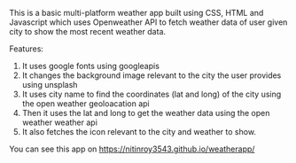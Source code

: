 This is a basic multi-platform weather app built using CSS, HTML and Javascript which uses Openweather API to fetch weather data of user given city to show the most recent weather data. 

Features: 
1. It uses google fonts using googleapis
2. It changes the background image relevant to the city the user provides using unsplash
3. It uses city name to find the coordinates (lat and long) of the city using the open weather geoloacation api
4. Then it uses the lat and long to get the weather data using the open weather weather api
5. It also fetches the icon relevant to the city and weather to show.

You can see this app on https://nitinroy3543.github.io/weatherapp/


